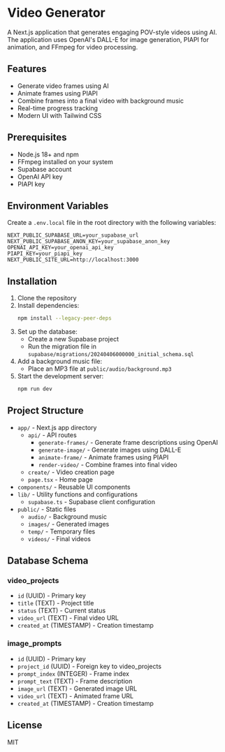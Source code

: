 # Video Generator

A Next.js application that generates engaging POV-style videos using AI. The application uses OpenAI's DALL-E for image generation, PIAPI for animation, and FFmpeg for video processing.

## Features

- Generate video frames using AI
- Animate frames using PIAPI
- Combine frames into a final video with background music
- Real-time progress tracking
- Modern UI with Tailwind CSS

## Prerequisites

- Node.js 18+ and npm
- FFmpeg installed on your system
- Supabase account
- OpenAI API key
- PIAPI key

## Environment Variables

Create a `.env.local` file in the root directory with the following variables:

```env
NEXT_PUBLIC_SUPABASE_URL=your_supabase_url
NEXT_PUBLIC_SUPABASE_ANON_KEY=your_supabase_anon_key
OPENAI_API_KEY=your_openai_api_key
PIAPI_KEY=your_piapi_key
NEXT_PUBLIC_SITE_URL=http://localhost:3000
```

## Installation

1. Clone the repository
2. Install dependencies:
   ```bash
   npm install --legacy-peer-deps
   ```
3. Set up the database:
   - Create a new Supabase project
   - Run the migration file in `supabase/migrations/20240406000000_initial_schema.sql`
4. Add a background music file:
   - Place an MP3 file at `public/audio/background.mp3`
5. Start the development server:
   ```bash
   npm run dev
   ```

## Project Structure

- `app/` - Next.js app directory
  - `api/` - API routes
    - `generate-frames/` - Generate frame descriptions using OpenAI
    - `generate-image/` - Generate images using DALL-E
    - `animate-frame/` - Animate frames using PIAPI
    - `render-video/` - Combine frames into final video
  - `create/` - Video creation page
  - `page.tsx` - Home page
- `components/` - Reusable UI components
- `lib/` - Utility functions and configurations
  - `supabase.ts` - Supabase client configuration
- `public/` - Static files
  - `audio/` - Background music
  - `images/` - Generated images
  - `temp/` - Temporary files
  - `videos/` - Final videos

## Database Schema

### video_projects
- `id` (UUID) - Primary key
- `title` (TEXT) - Project title
- `status` (TEXT) - Current status
- `video_url` (TEXT) - Final video URL
- `created_at` (TIMESTAMP) - Creation timestamp

### image_prompts
- `id` (UUID) - Primary key
- `project_id` (UUID) - Foreign key to video_projects
- `prompt_index` (INTEGER) - Frame index
- `prompt_text` (TEXT) - Frame description
- `image_url` (TEXT) - Generated image URL
- `video_url` (TEXT) - Animated frame URL
- `created_at` (TIMESTAMP) - Creation timestamp

## License

MIT 